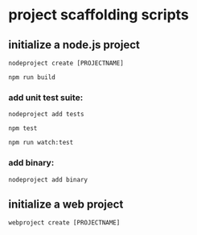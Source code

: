 # project scaffolding scripts

## initialize a node.js project

```
nodeproject create [PROJECTNAME]

npm run build
```

### add unit test suite:

```
nodeproject add tests

npm test

npm run watch:test
```

### add binary:

```
nodeproject add binary
```

## initialize a web project

```
webproject create [PROJECTNAME]
```
